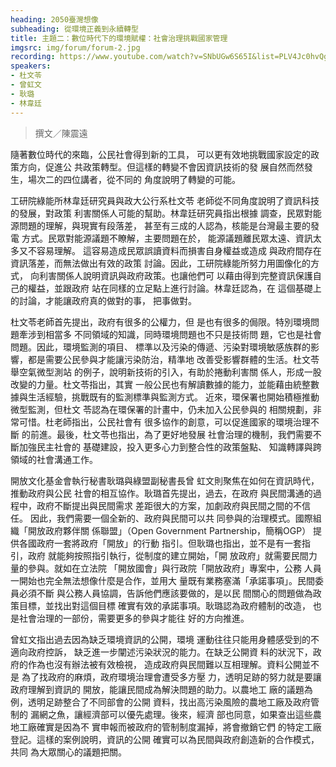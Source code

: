 ```yaml
---
heading: 2050臺灣想像
subheading: 從環境正義到永續轉型
title: 主題二：數位時代下的環境賦權：社會治理挑戰國家管理
imgsrc: img/forum/forum-2.jpg
recording: https://www.youtube.com/watch?v=SNbUGw6S65I&list=PLV4Jc0hvQg9H-bix1jZ3fcYKC-o3UbMVR&index=2
speakers:
- 杜文苓
- 曾虹文
- 耿璐
- 林韋廷
---
```

> 撰文／陳震遠

隨著數位時代的來臨，公民社會得到新的工具，
可以更有效地挑戰國家設定的政策方向，促進公
共政策轉型。但這樣的轉變不會因資訊技術的發
展自然而然發生，場次二的四位講者，從不同的
角度說明了轉變的可能。

工研院綠能所林韋廷研究員與政大公行系杜文苓
老師從不同角度說明了資訊科技的發展，對政策
利害關係人可能的幫助。林韋廷研究員指出根據
調查，民眾對能源問題的理解，與現實有段落差，
甚至有三成的人認為，核能是台灣最主要的發電
方式。民眾對能源議題不瞭解，主要問題在於，
能源議題離民眾太遠、資訊太多又不容易理解。
這容易造成民眾誤讀資料而損害自身權益或造成
與政府間存在資訊落差，而無法做出有效的政策
討論。因此，工研院綠能所努力用圖像化的方式，
向利害關係人說明資訊與政府政策。也讓他們可
以藉由得到完整資訊保護自己的權益，並跟政府
站在同樣的立足點上進行討論。林韋廷認為，在
這個基礎上的討論，才能讓政府真的做對的事，
把事做對。

杜文苓老師首先提出，政府有很多的公權力，但
是也有很多的侷限。特別環境問題牽涉到相當多
不同領域的知識，同時環境問題也不只是技術問
題，它也是社會問題。因此，環境監測的項目、
標準以及污染的傳遞、污染對環境敏感族群的影
響，都是需要公民參與才能讓污染防治，精準地
改善受影響群體的生活。杜文苓舉空氣微型測站
的例子，說明新技術的引入，有助於捲動利害關
係人，形成一股改變的力量。杜文苓指出，其實
一般公民也有解讀數據的能力，並能藉由統整數
據與生活經驗，挑戰既有的監測標準與監測方式。
近來，環保署也開始積極推動微型監測，但杜文
苓認為在環保署的計畫中，仍未加入公民參與的
相關規劃，非常可惜。杜老師指出，公民社會有
很多協作的創意，可以促進國家的環境治理不斷
的前進。最後，杜文苓也指出，為了更好地發展
社會治理的機制，我們需要不斷加強民主社會的
基礎建設，投入更多心力到整合性的政策盤點、
知識轉譯與跨領域的社會溝通工作。

開放文化基金會執行秘書耿璐與綠盟副秘書長曾
虹文則聚焦在如何在資訊時代，推動政府與公民
社會的相互協作。耿璐首先提出，過去，在政府
與民間溝通的過程中，政府不斷提出與民間需求
差距很大的方案，加劇政府與民間之間的不信任。
因此，我們需要一個全新的、政府與民間可以共
同參與的治理模式。國際組織「開放政府夥伴關
係聯盟」（Open Government Partnership，簡稱OGP）
提供各國政府一套將政府「開放」的行動
指引。但耿璐也指出，並不是有一套指引，政府
就能夠按照指引執行，從制度的建立開始，「開
放政府」就需要民間力量的參與。就如在立法院
「開放國會」與行政院「開放政府」專案中，公務
人員一開始也完全無法想像什麼是合作，並用大
量既有業務塞滿「承諾事項」。民間委員必須不斷
與公務人員協調，告訴他們應該要做的，是以民
間關心的問題做為政策目標，並找出對這個目標
確實有效的承諾事項。耿璐認為政府體制的改造，
也是社會治理的一部份，需要更多的參與才能往
好的方向推進。

曾虹文指出過去因為缺乏環境資訊的公開，環境
運動往往只能用身體感受到的不適向政府控訴，
缺乏進一步闡述污染狀況的能力。在缺乏公開資
料的狀況下，政府的作為也沒有辦法被有效檢視，
造成政府與民間難以互相理解。資料公開並不是
為了找政府的麻煩，政府環境治理會遭受多方壓
力，透明足跡的努力就是要讓政府理解到資訊的
開放，能讓民間成為解決問題的助力。以農地工
廠的議題為例，透明足跡整合了不同部會的公開
資料，找出高污染風險的農地工廠及政府管制的
漏網之魚，讓經濟部可以優先處理。後來，經濟
部也同意，如果查出這些農地工廠確實是因為不
實申報而被政府的管制制度漏掉，將會撤銷它們
的特定工廠登記。這樣的案例說明，資訊的公開
確實可以為民間與政府創造新的合作模式，共同
為大眾關心的議題把關。

